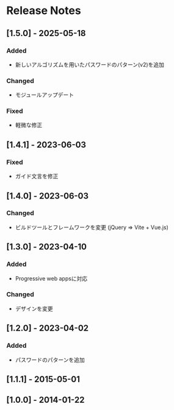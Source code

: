 # Release Notes

## [1.5.0] - 2025-05-18
### Added
- 新しいアルゴリズムを用いたパスワードのパターン(v2)を追加

### Changed
- モジュールアップデート

### Fixed
- 軽微な修正

## [1.4.1] - 2023-06-03
### Fixed
- ガイド文言を修正

## [1.4.0] - 2023-06-03
### Changed
- ビルドツールとフレームワークを変更 (jQuery => Vite + Vue.js)

## [1.3.0] - 2023-04-10
### Added
- Progressive web appsに対応

### Changed
- デザインを変更

## [1.2.0] - 2023-04-02
### Added
- パスワードのパターンを追加

## [1.1.1] - 2015-05-01
## [1.0.0] - 2014-01-22
